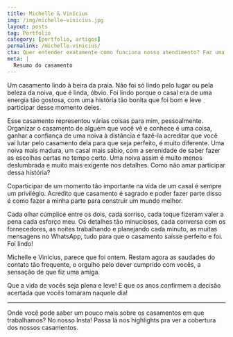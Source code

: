 ```yaml
---
title: Michelle & Vinícius
img: /img/michelle-vinicius.jpg
layout: posts
tag: Portfolio
category: [portfolio, artigos]
permalink: /michelle-vinicius/
cta: Quer entender exatamente como funciona nosso atendimento? Faz uma pergunta pra gente!
meta: |
  Resumo do casamento
---
```


Um casamento lindo à beira da praia. Não foi só lindo pelo lugar ou pela beleza da noiva, que é linda, óbvio. Foi lindo porque o casal era de uma energia tão gostosa, com uma história tão bonita que foi bom e leve participar desse momento deles.

Esse casamento representou várias coisas para mim, pessoalmente. Organizar o casamento de alguém que você vê e conhece é uma coisa, ganhar a confiança de uma noiva à distância e fazê-la acreditar que você vai lutar pelo casamento dela para que seja perfeito, é muito diferente. Uma noiva mais madura, um casal mais sábio, com a serenidade de saber fazer as escolhas certas no tempo certo. Uma noiva assim é muito menos deslumbrada e muito mais exigente nos detalhes. Como não amar participar dessa história?

Coparticipar de um momento tão importante na vida de um casal é sempre um privilégio. Acredito que casamento é sagrado e poder fazer parte disso é como fazer a minha parte para construir um mundo melhor. 

Cada olhar cúmplice entre os dois, cada sorriso, cada toque fizeram valer a pena cada esforço meu. Os detalhes tão minuciosos, cada conversa com os fornecedores, as noites trabalhando e planejando cada minuto, as muitas mensagens no WhatsApp, tudo para que o casamento saísse perfeito e foi. Foi lindo!

Michelle e Vinícius, parece que foi ontem. Restam agora as saudades do contato tão frequente, o orgulho pelo dever cumprido com vocês, a sensação de que fiz uma amiga. 

Que a vida de vocês seja plena e leve! E que os anos confirmem a decisão acertada que vocês tomaram naquele dia!

***

Onde você pode saber um pouco mais sobre os casamentos em que trabalhamos? No nosso Insta! Passa lá nos highlights pra ver a cobertura dos nossos casamentos.
